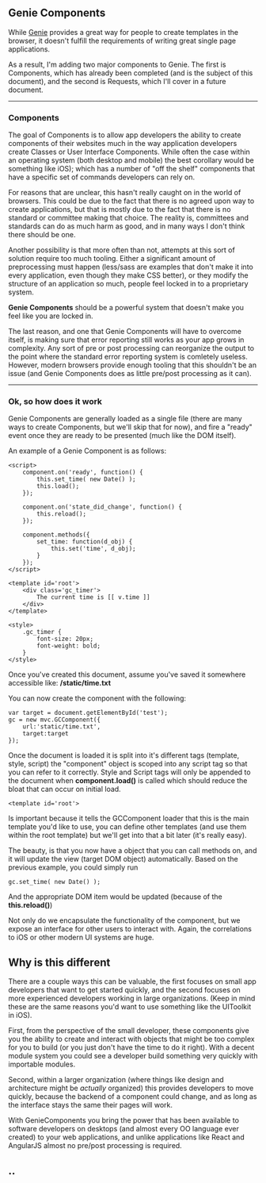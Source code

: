 ## Genie Components

While [Genie](http://www.github.com/graham/genie) provides a great way for people to create templates in the browser, it doesn't fulfill the requirements of writing great single page applications.

As a result, I'm adding two major components to Genie. The first is Components, which has already been completed (and is the subject of this document), and the second is Requests, which I'll cover in a future document.

----

### Components

The goal of Components is to allow app developers the ability to create components of their websites much in the way application developers create Classes or User Interface Components. While often the case within an operating system (both desktop and mobile) the best corollary would be something like iOS); which has a number of "off the shelf" components that have a specific set of commands developers can rely on.

For reasons that are unclear, this hasn't really caught on in the world of browsers.  This could be due to the fact that there is no agreed upon way to create applications, but that is mostly due to the fact that there is no standard or committee making that choice. The reality is, committees and standards can do as much harm as good, and in many ways I don't think there should be one.

Another possibility is that more often than not, attempts at this sort of solution require too much tooling. Either a significant amount of preprocessing must happen (less/sass are examples that don't make it into every application, even though they make CSS better), or they modify the structure of an application so much, people feel locked in to a proprietary system.

**Genie Components** should be a powerful system that doesn't make you feel like you are locked in.

The last reason, and one that Genie Components will have to overcome itself, is making sure that error reporting still works as your app grows in complexity. Any sort of pre or post processing can reorganize the output to the point where the standard error reporting system is comletely useless. However, modern browsers provide enough tooling that this shouldn't be an issue (and Genie Components does as little pre/post processing as it can).

----

### Ok, so how does it work

Genie Components are generally loaded as a single file (there are many ways to create Components, but we'll skip that for now), and fire a "ready" event once they are ready to be presented (much like the DOM itself).

An example of a Genie Component is as follows:

    <script>
        component.on('ready', function() {
            this.set_time( new Date() );
            this.load();
        });
        
        component.on('state_did_change', function() {
            this.reload();
        });

        component.methods({
            set_time: function(d_obj) {
                this.set('time', d_obj);
            }
        });
    </script>

    <template id='root'>
        <div class='gc_timer'>
            The current time is [[ v.time ]]
        </div>
    </template>

    <style>
        .gc_timer { 
            font-size: 20px;
            font-weight: bold;
        }
    </style>
    
Once you've created this document, assume you've saved it somewhere accessible like: __/static/time.txt__

You can now create the component with the following:

    var target = document.getElementById('test');
    gc = new mvc.GCComponent({
        url:'static/time.txt',
        target:target
    });
    
Once the document is loaded it is split into it's different tags (template, style, script) the "component" object is scoped into any script tag so that you can refer to it correctly. Style and Script tags will only be appended to the document when __component.load()__ is called which should reduce the bloat that can occur on initial load.

    <template id='root'>

Is important because it tells the GCComponent loader that this is the main template you'd like to use, you can define other templates (and use them within the root template) but we'll get into that a bit later (it's really easy).

The beauty, is that you now have a object that you can call methods on, and it will update the view (target DOM object) automatically. Based on the previous example, you could simply run 

    gc.set_time( new Date() );
    
And the appropriate DOM item would be updated (because of the __this.reload()__)

Not only do we encapsulate the functionality of the component, but we expose an interface for other users to interact with. Again, the correlations to iOS or other modern UI systems are huge.

## Why is this different

There are a couple ways this can be valuable, the first focuses on small app developers that want to get started quickly, and the second focuses on more experienced developers working in large organizations. (Keep in mind these are the same reasons you'd want to use something like the UIToolkit in iOS).

First, from the perspective of the small developer, these components give you the ability to create and interact with objects that might be too complex for you to build (or you just don't have the time to do it right). With a decent module system you could see a developer build something very quickly with importable modules.

Second, within a larger organization (where things like design and architecture might be _actually_ organized) this provides developers to move quickly, because the backend of a component could change, and as long as the interface stays the same their pages will work.

With GenieComponents you bring the power that has been available to software developers on desktops (and almost every OO language ever created) to your web applications, and unlike applications like React and AngularJS almost no pre/post processing is required.

..
-----




